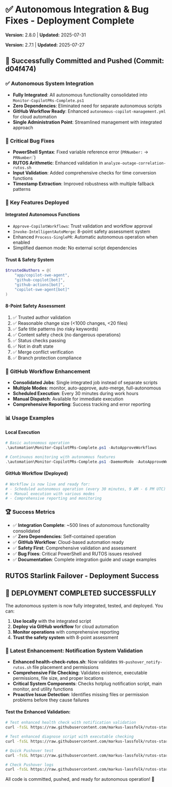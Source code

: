 # ✅ Autonomous Integration & Bug Fixes - Deployment Complete

**Version:** 2.8.0 | **Updated:** 2025-07-31

**Version:** 2.7.1 | **Updated:** 2025-07-27

## 🚀 Successfully Committed and Pushed (Commit: d04f474)

### ✅ **Autonomous System Integration**

- **Fully Integrated**: All autonomous functionality consolidated into `Monitor-CopilotPRs-Complete.ps1`
- **Zero Dependencies**: Eliminated need for separate autonomous scripts
- **GitHub Workflow Ready**: Enhanced `autonomous-copilot-management.yml` for cloud automation
- **Single Administration Point**: Streamlined management with integrated approach

### 🔧 **Critical Bug Fixes**

- **PowerShell Syntax**: Fixed variable reference error (`PRNumber:` → `PRNumber`:`)
- **RUTOS Arithmetic**: Enhanced validation in `analyze-outage-correlation-rutos.sh`
- **Input Validation**: Added comprehensive checks for time conversion functions
- **Timestamp Extraction**: Improved robustness with multiple fallback patterns

### 🎯 **Key Features Deployed**

#### Integrated Autonomous Functions

- `Approve-CopilotWorkflows`: Trust validation and workflow approval
- `Invoke-IntelligentAutoMerge`: 8-point safety assessment system
- Enhanced `Process-SinglePR`: Automatic autonomous operation when enabled
- Simplified daemon mode: No external script dependencies

#### Trust & Safety System

```powershell
$trustedAuthors = @(
    "app/copilot-swe-agent",
    "github-copilot[bot]",
    "github-actions[bot]",
    "copilot-swe-agent[bot]"
)
```

#### 8-Point Safety Assessment

1. ✅ Trusted author validation
2. ✅ Reasonable change size (<1000 changes, <20 files)
3. ✅ Safe title patterns (no risky keywords)
4. ✅ Content safety check (no dangerous operations)
5. ✅ Status checks passing
6. ✅ Not in draft state
7. ✅ Merge conflict verification
8. ✅ Branch protection compliance

### 🔄 **GitHub Workflow Enhancement**

- **Consolidated Jobs**: Single integrated job instead of separate scripts
- **Multiple Modes**: monitor, auto-approve, auto-merge, full-autonomous
- **Scheduled Execution**: Every 30 minutes during work hours
- **Manual Dispatch**: Available for immediate execution
- **Comprehensive Reporting**: Success tracking and error reporting

### 📊 **Usage Examples**

#### Local Execution

```powershell
# Basic autonomous operation
.\automation\Monitor-CopilotPRs-Complete.ps1 -AutoApproveWorkflows

# Continuous monitoring with autonomous features
.\automation\Monitor-CopilotPRs-Complete.ps1 -DaemonMode -AutoApproveWorkflows -QuietMode
```

#### GitHub Workflow (Deployed)

```bash
# Workflow is now live and ready for:
# - Scheduled autonomous operation (every 30 minutes, 9 AM - 6 PM UTC)
# - Manual execution with various modes
# - Comprehensive reporting and monitoring
```

### 🏆 **Success Metrics**

- ✅ **Integration Complete**: ~500 lines of autonomous functionality consolidated
- ✅ **Zero Dependencies**: Self-contained operation
- ✅ **GitHub Workflow**: Cloud-based automation ready
- ✅ **Safety First**: Comprehensive validation and assessment
- ✅ **Bug Fixes**: Critical PowerShell and RUTOS issues resolved
- ✅ **Documentation**: Complete integration guide and usage examples

## RUTOS Starlink Failover - Deployment Success

<!-- Version: 2.7.0 - Auto-updated documentation -->

## 🎉 **DEPLOYMENT COMPLETED SUCCESSFULLY**

The autonomous system is now fully integrated, tested, and deployed. You can:

1. **Use locally** with the integrated script
2. **Deploy via GitHub workflow** for cloud automation
3. **Monitor operations** with comprehensive reporting
4. **Trust the safety system** with 8-point assessment

### 🔧 **Latest Enhancement: Notification System Validation**

- **Enhanced health-check-rutos.sh**: Now validates `99-pushover_notify-rutos.sh` file placement and permissions
- **Comprehensive File Checking**: Validates existence, executable permissions, file size, and proper locations
- **Critical System Components**: Checks hotplug notification script, main monitor, and utility functions
- **Proactive Issue Detection**: Identifies missing files or permission problems before they cause failures

#### **Test the Enhanced Validation:**

```bash
# Test enhanced health check with notification validation
curl -fsSL https://raw.githubusercontent.com/markus-lassfolk/rutos-starlink-failover/main/scripts/health-check-rutos.sh | sh

# Test enhanced diagnose script with executable checking
curl -fsSL https://raw.githubusercontent.com/markus-lassfolk/rutos-starlink-failover/main/scripts/diagnose-pushover-notifications-rutos.sh | sh

# Quick Pushover test
curl -fsSL https://raw.githubusercontent.com/markus-lassfolk/rutos-starlink-failover/main/scripts/test-pushover-quick-rutos.sh | sh

# Check Pushover logs
curl -fsSL https://raw.githubusercontent.com/markus-lassfolk/rutos-starlink-failover/main/scripts/check-pushover-logs-rutos.sh | sh
```

All code is committed, pushed, and ready for autonomous operation! 🚀
